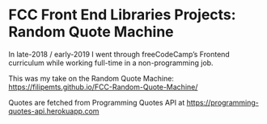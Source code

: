 # FCC Front End Libraries Projects: Random Quote Machine

In late-2018 / early-2019 I went through freeCodeCamp’s Frontend curriculum while working full-time in a non-programming job. 

This was my take on the Random Quote Machine: https://filipemts.github.io/FCC-Random-Quote-Machine/

Quotes are fetched from Programming Quotes API at https://programming-quotes-api.herokuapp.com
